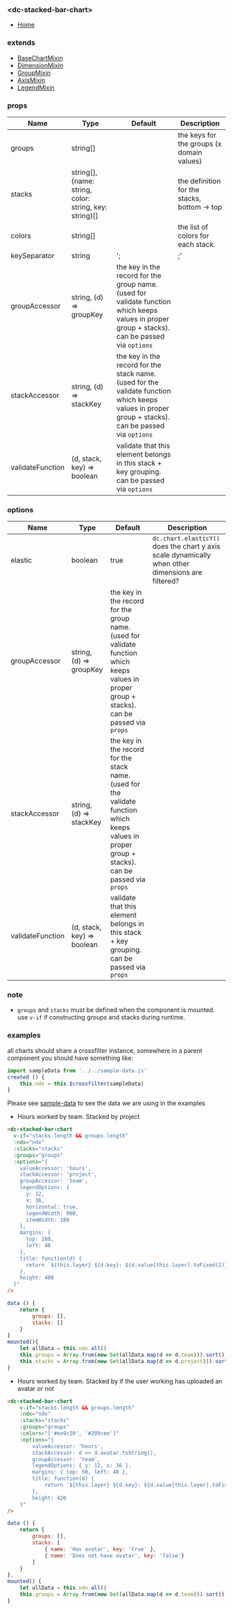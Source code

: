 ### \<dc-stacked-bar-chart>
- [Home](../../../#available-components)

### extends
- [BaseChartMixin](../../mixins#base-chart)
- [DimensionMixin](../../mixins/#dimension)
- [GroupMixin]('../../mixins/#group)
- [AxisMixin]('../../mixins/#axis)
- [LegendMixin]('../../mixins/#legend)

### props
| Name | Type | Default | Description |
| --- | --- | --- | --- |
| groups | string[] | | the keys for the groups (x domain values) |
| stacks | string[], {name: string, color: string, key: string}[] | | the definition for the stacks, bottom -> top |
| colors | string[] | | the list of colors for each stack. |
| keySeparator | string | ';|;' | the key used to separate the group and the stack when creating the grouping. make sure this key is not in the group or stack name |
| groupAccessor | string, (d) => groupKey | the key in the record for the group name. (used for validate function which keeps values in proper group + stacks). can be passed via `options` |
| stackAccessor | string, (d) => stackKey | the key in the record for the stack name. (used for the validate function which keeps values in proper group + stacks). can be passed via `options` |
| validateFunction | (d, stack, key) => boolean | validate that this element belongs in this stack + key grouping. can be passed via `options` |


### options
| Name | Type | Default | Description |
| --- | --- | --- | --- |
| elastic | boolean | true | `dc.chart.elasticY()` does the chart y axis scale dynamically when other dimensions are filtered? |
| groupAccessor | string, (d) => groupKey | the key in the record for the group name. (used for validate function which keeps values in proper group + stacks). can be passed via `props` |
| stackAccessor | string, (d) => stackKey | the key in the record for the stack name. (used for the validate function which keeps values in proper group + stacks). can be passed via `props` |
| validateFunction | (d, stack, key) => boolean | validate that this element belongs in this stack + key grouping. can be passed via `props` |

### note
- `groups` and `stacks` must be defined when the component is mounted. use `v-if` if constructing groups and stacks during runtime.

### examples
all charts should share a crossfilter instance, somewhere in a parent component you should have something like:
```javascript
import sampleData from '../../sample-data.js'
created () {
	this.ndx = this.$crossfilter(sampleData)
}
```
Please see [sample-data](../../sample-data.js) to see the data we are using in the examples

- Hours worked by team. Stacked by project
```html
<dc-stacked-bar-chart
  v-if="stacks.length && groups.length"
  :ndx="ndx"
  :stacks="stacks"
  :groups="groups"
  :options="{
    valueAccessor: 'hours',
    stackAccessor: 'project',
    groupAccessor: 'team',
    legendOptions: {
      y: 12,
      x: 36,
      horizontal: true,
      legendWidth: 900,
      itemWidth: 180
    },
    margins: {
      top: 160,
      left: 40
    },
    title: function(d) {
      return `${this.layer} ${d.key}: ${d.value[this.layer].toFixed(2)}`
    },
    height: 480
  }"
/>
```
```javascript
data () {
	return {
		groups: [],
		stacks: []
	}
}
mounted(){
	let allData = this.ndx.all()
	this.groups = Array.from(new Set(allData.map(d => d.team))).sort()
	this.stacks = Array.from(new Set(allData.map(d => d.project))).sort()
}
```

- Hours worked by team. Stacked by if the user working has uploaded an avatar or not
```html
<dc-stacked-bar-chart
	v-if="stacks.length && groups.length"
	:ndx="ndx"
	:stacks="stacks"
	:groups="groups"
	:colors="['#ee9c20', '#209cee']"
	:options="{
		valueAccessor: 'hours',
		stackAccessor: d => d.avatar.toString(),
		groupAccessor: 'team',
		legendOptions: { y: 12, x: 36 },
		margins: { top: 50, left: 40 },
		title: function(d) {
			return `${this.layer} ${d.key}: ${d.value[this.layer].toFixed(2)}`
		},
		height: 420
	}"
/>
```
```javascript
data () {
	return {
		groups: [],
		stacks: [
			{ name: 'Has avatar', key: 'true' },
			{ name: 'Does not have avatar', key: 'false'}
		]
	}
},
mounted() {
	let allData = this.ndx.all()
	this.groups = Array.from(new Set(allData.map(d => d.team))).sort()
}
```
